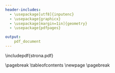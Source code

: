 ```yaml
---
header-includes:
  - \usepackage[utf8]{inputenc}
  - \usepackage{graphicx}
  - \usepackage[margin=1in]{geometry}
  - \usepackage{pdfpages}

output:
    pdf_document
---
```



\includepdf{strona.pdf}

\pagebreak
\tableofcontents
\newpage
\pagebreak


